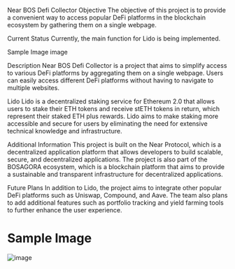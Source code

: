 Near BOS Defi Collector
Objective
The objective of this project is to provide a convenient way to access popular DeFi platforms in the blockchain ecosystem by gathering them on a single webpage.

Current Status
Currently, the main function for Lido is being implemented.

Sample Image
image

Description
Near BOS Defi Collector is a project that aims to simplify access to various DeFi platforms by aggregating them on a single webpage. Users can easily access different DeFi platforms without having to navigate to multiple websites.

Lido
Lido is a decentralized staking service for Ethereum 2.0 that allows users to stake their ETH tokens and receive stETH tokens in return, which represent their staked ETH plus rewards. Lido aims to make staking more accessible and secure for users by eliminating the need for extensive technical knowledge and infrastructure.

Additional Information
This project is built on the Near Protocol, which is a decentralized application platform that allows developers to build scalable, secure, and decentralized applications. The project is also part of the BOSAGORA ecosystem, which is a blockchain platform that aims to provide a sustainable and transparent infrastructure for decentralized applications.

Future Plans
In addition to Lido, the project aims to integrate other popular DeFi platforms such as Uniswap, Compound, and Aave. The team also plans to add additional features such as portfolio tracking and yield farming tools to further enhance the user experience.

# Sample Image
![image](https://user-images.githubusercontent.com/64398993/235559952-eaf1de64-0f94-4f31-aa60-46f2b70e0f4f.png)

